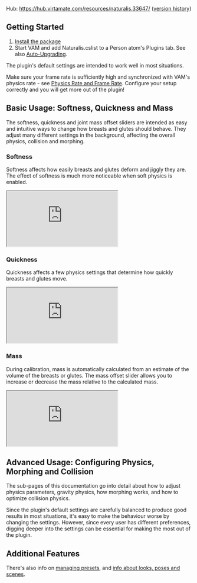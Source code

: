 Hub: <https://hub.virtamate.com/resources/naturalis.33647/> ([version history](https://hub.virtamate.com/resources/naturalis.33647/history))

## Getting Started

1. [Install the package](/docs/general/installing_addon_packages/)
2. Start VAM and add Naturalis.cslist to a Person atom's Plugins tab. See also [Auto-Upgrading](./auto_upgrading/).

The plugin's default settings are intended to work well in most situations.

Make sure your frame rate is sufficiently high and synchronized with VAM's physics rate - see [Physics Rate and Frame Rate](/docs/general/physics_rate_and_frame_rate/). Configure your setup correctly and you will get more out of the plugin!

## Basic Usage: Softness, Quickness and Mass

The softness, quickness and joint mass offset sliders are intended as easy and intuitive ways to change how breasts and glutes should behave. They adjust many different settings in the background, affecting the overall physics, collision and morphing.

### Softness

Softness affects how easily breasts and glutes deform and jiggly they are. The effect of softness is much more noticeable when soft physics is enabled.

<div class='video-container'>
  <iframe
    src='https://videos.sproutvideo.com/embed/d39fdbb31b1de1c55a/2a4714f6611d8d66?playerTheme=dark&amp;playerColor=2f3437'
    allowfullscreen
    referrerpolicy='no-referrer-when-downgrade'
    title='Default behaviour, Softness'>
  </iframe>
</div>

### Quickness

Quickness affects a few physics settings that determine how quickly breasts and glutes move.

<div class='video-container'>
  <iframe
    src='https://videos.sproutvideo.com/embed/119fdbb31b1de1cf98/d1837f74a515a49d?playerTheme=dark&amp;playerColor=2f3437'
    allowfullscreen
    referrerpolicy='no-referrer-when-downgrade'
    title='Quickness'>
  </iframe>
</div>

### Mass

During calibration, mass is automatically calculated from an estimate of the volume of the breasts or glutes. The mass offset slider allows you to increase or decrease the mass relative to the calculated mass.

<div class='video-container'>
  <iframe
    src='https://videos.sproutvideo.com/embed/ea9fdbb31b1de1c063/e4a8695cb90043f5?playerTheme=dark&amp;playerColor=2f3437'
    allowfullscreen
    referrerpolicy='no-referrer-when-downgrade'
    title='Automatic mass, Mass offset'>
  </iframe>
</div>

## Advanced Usage: Configuring Physics, Morphing and Collision

The sub-pages of this documentation go into detail about how to adjust physics parameters, gravity physics, how morphing works, and how to optimize collision physics.

Since the plugin's default settings are carefully balanced to produce good results in most situations, it's easy to make the behaviour worse by changing the settings. However, since every user has different preferences, digging deeper into the settings can be essential for making the most out of the plugin.

## Additional Features

There's also info on [managing presets](./saving_and_loading_presets/), and [info about looks, poses and scenes](./info_for_creators/).

